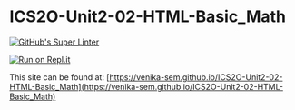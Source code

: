 # ICS2O-Unit2-02-HTML-Basic_Math

[![GitHub's Super Linter](https://github.com/venika-sem/ICS2O-Unit2-02-HTML-Basic_Math/workflows/GitHub's%20Super%20Linter/badge.svg)](https://github.com/venika-sem/ICS2O-Unit2-02-HTML-Basic_Math/actions)

[![Run on Repl.it](https://repl.it/badge/github/venika-sem/ICS2O-Unit2-02-HTML-Basic_Math)](https://repl.it/github/venika-sem/ICS2O-Unit2-02-HTML-Basic_Math)

This site can be found at: [https://venika-sem.github.io/ICS2O-Unit2-02-HTML-Basic_Math](https://venika-sem.github.io/ICS2O-Unit2-02-HTML-Basic_Math)
